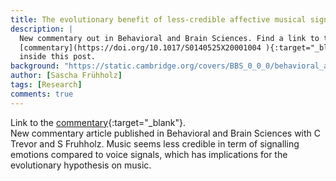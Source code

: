 ```yaml
---
title: The evolutionary benefit of less-credible affective musical signals for emotion induction during storytelling
description: |
  New commentary out in Behavioral and Brain Sciences. Find a link to the
  [commentary](https://doi.org/10.1017/S0140525X20001004 ){:target="_blank"}
  inside this post.
background: "https://static.cambridge.org/covers/BBS_0_0_0/behavioral_and%20brain%20sciences.jpg?send-full-size-image=true"
author: [Sascha Frühholz]
tags: [Research]
comments: true
---
```


Link to the
[commentary](https://doi.org/10.1017/S0140525X20001004 ){:target="_blank"}.
<br />
New commentary article published in Behavioral and Brain Sciences with C Trevor and S Fruhholz.
Music seems less credible in term of signalling emotions compared to voice signals,
which has implications for the evolutionary hypothesis on music.
